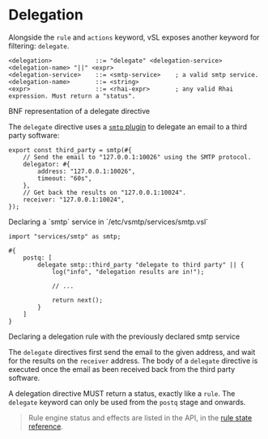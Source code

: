 # Delegation

Alongside the `rule` and `actions` keyword, vSL exposes another keyword for filtering: `delegate`.

```bnf
<delegation>            ::= "delegate" <delegation-service> <delegation-name> "||" <expr>
<delegation-service>    ::= <smtp-service>    ; a valid smtp service.
<delegation-name>       ::= <string>
<expr>                  ::= <rhai-expr>       ; any valid Rhai expression. Must return a "status".
```
<p class="ann"> BNF representation of a delegate directive </p>

The `delegate` directive uses a [`smtp` plugin](../ref/plugins/smtp.md) to delegate an email to a third party software:

```rust,ignore
export const third_party = smtp(#{
    // Send the email to "127.0.0.1:10026" using the SMTP protocol.
    delegator: #{
        address: "127.0.0.1:10026",
        timeout: "60s",
    },
    // Get back the results on "127.0.0.1:10024".
    receiver: "127.0.0.1:10024",
});
```

<p class="ann"> Declaring a `smtp` service in `/etc/vsmtp/services/smtp.vsl` </p>

```
import "services/smtp" as smtp;

#{
    postq: [
        delegate smtp::third_party "delegate to third party" || {
            log("info", "delegation results are in!");
        
            // ...
        
            return next();
        }
    ]
}
```
<p class="ann"> Declaring a delegation rule with the previously declared smtp service </p>

The `delegate` directives first send the email to the given address, and wait for the results on the `receiver` address.
The body of a `delegate` directive is executed once the email as been received back from the third party software.

A delegation directive MUST return a status, exactly like a `rule`.
The `delegate` keyword can only be used from the `postq` stage and onwards.

> Rule engine status and effects are listed in the API, in the [rule state reference](../ref/vSL/api/fn::global::rule_state.md).
